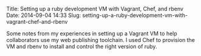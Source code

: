 Title: Setting up a ruby development VM with Vagrant, Chef, and rbenv
Date: 2014-09-04 14:33
Slug: setting-up-a-ruby-development-vm-with-vagrant-chef-and-rbenv

Some notes from my experiences in setting up a Vagrant VM to help
collaborators use my web publishing toolchain. I used Chef to provision
the VM and rbenv to install and control the right version of ruby.

</p>

